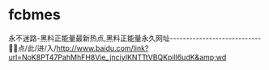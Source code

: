 # fcbmes
永不迷路-黑料正能量最新热点,黑料正能量永久网址----------------------------📑📑点/此/进/入/http://www.baidu.com/link?url=NoK8PT47PahMhFH8Vie_jnciyIKNTTtVBQKpill6udK&amp;wd
